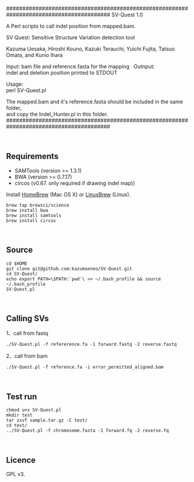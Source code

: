 ######################################################################################## 
SV-Quest 1.0

A Perl scripts to call indel position from mapped.bam.   

SV Quest: Sensitive Structure Variation detection tool

Kazuma Uesaka, Hiroshi Kouno, Kazuki Terauchi, Yuichi Fujita, Tatsuo Omata, and Kunio Ihara  



Input: 
  bam file and reference.fasta for the mapping   
Outnput:	
  indel and deletion position printed to STDOUT  

Usage:  
  perl SV-Quest.pl    


 The mapped.bam and it's reference.fasta should be included in the same folder,  
 and copy the Indel_Hunter.pl in this folder.
########################################################################################

    
## Requirements  
- SAMTools  (version >= 1.3.1)   
- BWA (version >= 0.7.17)  
- circos (v0.67. only required if drawing indel map))  


Install [HomeBrew](http://brew.sh/) (Mac OS X) or [LinuxBrew](http://brew.sh/linuxbrew/) (Linux).  
```
brew tap brewsci/science
brew install bwa
brew install samtools
brew install circos
```
    


## Source
```
cd $HOME 
git clone git@github.com:kazumaxneo/SV-Quest.git
cd SV-Quest/
echo export PATH=\$PATH:`pwd`\ >> ~/.bash_profile && source ~/.bash_profile
SV-Quest.pl
```
    


## Calling SVs
1、call from fastq
```
./SV-Quest.pl -f refererence.fa -1 forward.fastq -2 reverse.fastq
```

2、call from bam
```
./SV-Quest.pl -f reference.fa -i error_permitted_aligned.bam
```
    
## Test run
```
chmod u+x SV-Quest.pl
mkdir test
tar zxvf sample.tar.gz -C test/
cd test/
../SV-Quest.pl -f chromosome.fasta -1 forward.fq -2 reverse.fq
```  
    


## Licence ##

GPL v3.


